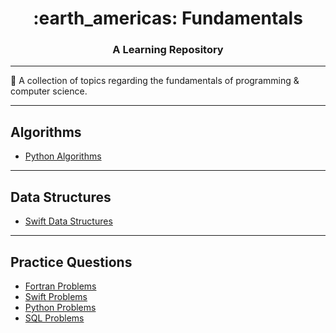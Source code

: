 <h1 align="center">
	:earth_americas: Fundamentals
</h1>

<h3 align="center">
	A Learning Repository
</h3>

----

:milky_way: A collection of topics regarding the fundamentals of programming & computer science.

----

## Algorithms

* [Python Algorithms](https://github.com/markwindsorr/CSFundamentals/tree/master/Python%20Algorithms)

----

## Data Structures

* [Swift Data Structures](https://github.com/markwindsorr/CSFundamentals/tree/master/Swift%20Data%20Structures)

----

## Practice Questions

* [Fortran Problems](https://github.com/markwindsorr/CSFundamentals/tree/master/Fortran%20Problems)
* [Swift Problems](https://github.com/markwindsorr/CSFundamentals/tree/master/Swift%20Problems)
* [Python Problems](https://github.com/markwindsorr/CSFundamentals/tree/master/Python%20Problems)
* [SQL Problems](https://github.com/markwindsorr/CSFundamentals/tree/master/SQL%20Problems)






